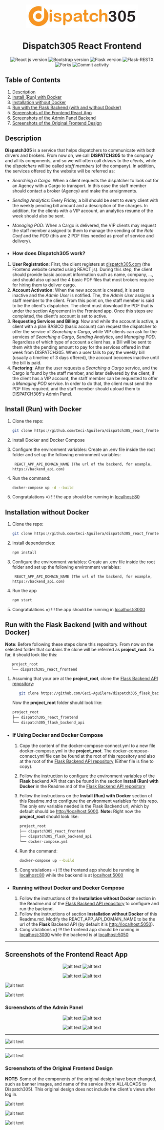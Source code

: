 <div align="center">

![alt text](./screenshots/navbar_logo.jpeg)

# Dispatch305 React Frontend 

![React js version](https://img.shields.io/badge/React_js-17.0.2-4c566a?logo=react&&longCache=truelogoColor=white&colorB=pink&style=flat-square&colorA=4c566a) ![Bootstrap version](https://img.shields.io/badge/Bootstrap-5.1.3-4c566a?logo=bootstrap&&longCache=true&logoColor=white&colorB=pink&style=flat-square&colorA=4c566a) ![Flask version](https://img.shields.io/badge/Flask-2.0.3-4c566a?logo=flask&&longCache=truelogoColor=white&colorB=pink&style=flat-square&colorA=4c566a) ![Flask-RESTX](https://img.shields.io/badge/Flask--RESTX-0.5.1-red.svg?longCache=true&style=flat-square&logo=flask&logoColor=white&colorA=4c566a&colorB=pink) ![Forks](https://img.shields.io/github/forks/Ceci-Aguilera/dispatch305_react_frontend?&&longCache=true&logoColor=white&colorB=yellow&style=flat-square&colorA=4c566a) ![Commit activity](https://img.shields.io/github/commit-activity/y/Ceci-Aguilera/dispatch305_react_frontend/master?&&longCache=true&logoColor=white&colorB=green&style=flat-square&colorA=4c566a)


</div>

## Table of Contents

1. [Description](#frontend)
1. [Install (Run) with Docker](#docker)
1. [Installation without Docker](#installation)
1. [Run with the Flask Backend (with and without Docker)](#connect_backend)
1. [Screenshots of the Frontend React App](#screenshots_frontend)
1. [Screenshots of the Admin Panel Backend](#screenshots)
1. [Screenshots of the Original Frontend Design](#screenshots_original)


<a name="frontend"></a>

## Description

__Dispatch305__ is a service that helps dispatchers to communicate with both drivers and brokers. From now on, we call __DISPATCH305__ to the company and all its components, and so we will often call  _drivers_ to the _clients_, while the _dispatchers_ will be called _staff members_ (of the company). In addition, the services offered by the website will be referred as:

- _Searching a Cargo_: When a client requests the dispatcher to look out for an Agency with a Cargo to transport. In this case the staff member should contact a broker (Agency) and make the arraignments.
- _Sending Analytics_: Every Friday, a bill should be sent to every client with the weekly pending bill amount and a description of the charges. In addition, for the clients with a VIP account, an analytics resume of the week should also be sent.
- _Managing POD_: When a Cargo is delivered, the VIP clients may request the staff member assigned to them to manage the sending of the _Rate Conf_ and the _POD_ (this are 2 PDF files needed as proof of service and delivery).

- ### How does Dispatch305 work?
1. __User Registration:__ First, the client registers at [dispatch305.com](https://www.dispatch305.com/create-account) (the Frontend website created using REACT js). During this step, the client should provide basic account information such as name, company, ..., and should also upload the 4 basic PDF files that most brokers require for hiring them to deliver cargo.
2. __Account Activation:__ When the new account is created, it is set to inactive and the _Admin User_ is notified. The, the _Admin User_ assigns a staff member to the client. From this point on, the staff member is said to be the client's dispatcher. The client must download the PDF that is under the section Agreement in the Frontend app. Once this steps are completed, the client's account is set to active.
3. __Requesting Services and Billing:__ Now and while the account is active, a client with a plan BASICO (basic account) can request the dispatcher to offer the service of _Searching a Cargo_, while VIP clients can ask for the services of _Searching a Cargo_, _Sending Analytics_, and  _Managing POD_. Regardless of which type of account a client has, a Bill will be sent to them with the pending amount to pay for the services offered in that week from DISPATCH305. When a user fails to pay the weekly bill (usually a timeline of 3 days offered), the account becomes inactive until the bill is paid.
4. __Factoring:__ After the user requests a _Searching a Cargo_ service, and the Cargo is found by the staff member, and later delivered by the client, if the client has a VIP account, the staff member can be requested to offer a _Managing POD_ service. In order to do that, the client must send the PDF files required, and the staff member should upload them to DISPATCH305's Admin Panel.


<a name="docker"></a>

## Install (Run) with Docker

1. Clone the repo:

   ```bash
   git clone https://github.com/Ceci-Aguilera/dispatch305_react_frontend.git
   ```

1. Install Docker and Docker Compose

1. Configure the environment variables: Create an .env file inside the root folder and set up the following environment variables:

   ```text
    REACT_APP_API_DOMAIN_NAME (The url of the backend, for example, https://backend_api.com)
   ```

1. Run the command:

   ```bash
   docker-compose up -d --build
   ```

1. Congratulations =) !!! the app should be running in [localhost:80](http://localhost:80)


<a name="installation"></a>

## Installation without Docker

1. Clone the repo:

   ```bash
   git clone https://github.com/Ceci-Aguilera/dispatch305_react_frontend.git
   ```

1. Install dependencies:
   ```bash
   npm install
   ```

1. Configure the environment variables: Create an .env file inside the root folder and set up the following environment variables:

   ```text
    REACT_APP_API_DOMAIN_NAME (The url of the backend, for example, https://backend_api.com)
   ```

1. Run the app

   ```bash
   npm start
   ```

1. Congratulations =) !!! the app should be running in [localhost:3000](http://localhost:3000)





<a name="connect_backend"></a>
## Run with the Flask Backend (with and without Docker)

__Note:__ Before following these steps clone this repository. From now on the selected folder that contains the clone will be referred as __project_root__. So far, it should look like this:
   ```sh
      project_root
      └── dispatch305_react_frontend
   ```

1. Assuming that your are at the __project_root__, clone the [Flask Backend API repository](https://github.com/Ceci-Aguilera/dispatch305_flask_backend_api):
   ```sh
      git clone https://github.com/Ceci-Aguilera/dispatch305_flask_backend_api.git
   ```
   Now the __project_root__ folder should look like:
      ```sh
      project_root
      ├── dispatch305_react_frontend
      └── dispatch305_flask_backend_api
   ```

- ### If Using Docker and Docker Compose
   1. Copy the content of the docker-compose-connect.yml to a new file docker-compose.yml in the __project_root__. The docker-compose-connect.yml file can be found at the root of this repository and also at the root of the [Flask Backend API repository](https://github.com/Ceci-Aguilera/dispatch305_flask_backend_api) (Either file is fine to copy).
   1. Follow the instruction to configure the environment variables of the __Flask__ backend API that can be found in the section __Install (Run) with Docker__ in the Readme.md of the [Flask Backend API repository](https://github.com/Ceci-Aguilera/dispatch305_flask_backend_api)
   1. Follow the instructions on the __Install (Run) with Docker__ section of this Readme.md to configure the environment variables for this repo. The only env variable needed is the Flask Backend url, which by default should be [http://localhost:5000](http://localhost:5000).
   __Note:__ Right now the __project_root__ should look like:
         ```sh
         project_root
         ├── dispatch305_react_frontend
         ├── dispatch305_flask_backend_api
         └── docker-compose.yml
      ```

   1. Run the command:

      ```bash
      docker-compose up --build
      ```

   1. Congratulations =) !!! the frontend app should be running in [localhost:80](http://localhost:80) while the backend is at [localhost:5000](http://localhost:5000)


- ### Running without Docker and Docker Compose
   1. Follow the instructions of the __Installation without Docker__ section in the Readme.md of the  [Flask Backend API repository](https://github.com/Ceci-Aguilera/dispatch305_flask_backend_api) to configure and run the backend.
   1. Follow the instructions of section __Installation without Docker__ of this Readme.md. Modify the REACT_APP_API_DOMAIN_NAME to be the url of the __Flask__ Backend API (by default it is [http://localhost:5050](http://localhost:5050)).
   1. Congratulations =) !!! the frontend app should be running in [localhost:3000](http://localhost:3000) while the backend is at [localhost:5050](http://localhost:5050)

---




















<a name="screenshots_frontend"></a>

## Screenshots of the Frontend React App

<div align="center">

![alt text](./screenshots/driver_0.png) ![alt text](./screenshots/driver_2.png)

</div>

<div align="center">

![alt text](./screenshots/driver_3.png) ![alt text](./screenshots/driver_4.png)

</div>

![alt text](./screenshots/services.png)

![alt text](./screenshots/driver_6.png)


<a name="screenshots"></a>

### Screenshots of the Admin Panel

<div align="center">

![alt text](./screenshots/admin_dispatcher_view.png)  ![alt text](./screenshots/admin_dispathcer_user_trucks_cargo_detail_view.png)

</div>

<div align="center">

![alt text](./screenshots/admin_edit_trucks_cargo.png)  ![alt text](./screenshots/admin_edit_save_trucks_cargo.png)

</div>

---

![alt text](./screenshots/admin_dispatcher_user_view.png)

---

![alt text](./screenshots/admin_dispatcher_trucks_cargo_view.png)




<a name="screenshots_original"></a>

### Screenshots of the Original Frontend Design

__NOTE:__ Some of the components of the original design have been changed, such as banner images, and name of the service (from ALL4LOADS to Dispatch305). This original design does not include the client's views after log in.

![alt text](./screenshots/Original_1_1.jpg)

![alt text](./screenshots/Original_2.jpg)

![alt text](./screenshots/Original_3.jpg)